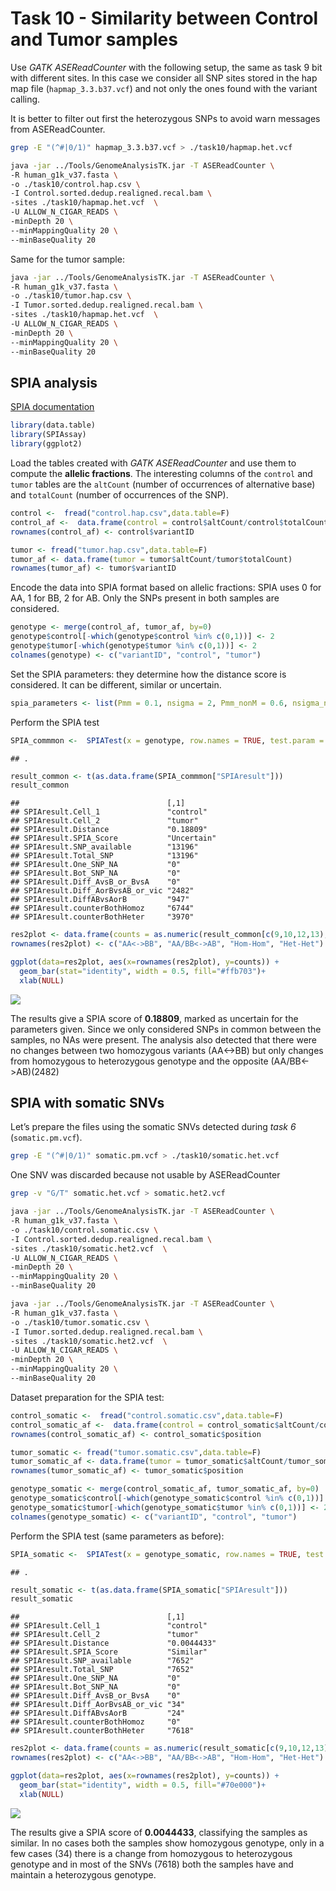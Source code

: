 Task 10 - Similarity between Control and Tumor samples
================

Use *GATK ASEReadCounter* with the following setup, the same as task 9
bit with different sites. In this case we consider all SNP sites stored
in the hap map file (`hapmap_3.3.b37.vcf`) and not only the ones found
with the variant calling.

It is better to filter out first the heterozygous SNPs to avoid warn
messages from ASEReadCounter.

``` bash
grep -E "(^#|0/1)" hapmap_3.3.b37.vcf > ./task10/hapmap.het.vcf
```

``` bash
java -jar ../Tools/GenomeAnalysisTK.jar -T ASEReadCounter \
-R human_g1k_v37.fasta \
-o ./task10/control.hap.csv \
-I Control.sorted.dedup.realigned.recal.bam \
-sites ./task10/hapmap.het.vcf  \
-U ALLOW_N_CIGAR_READS \
-minDepth 20 \
--minMappingQuality 20 \
--minBaseQuality 20
```

Same for the tumor sample:

``` bash
java -jar ../Tools/GenomeAnalysisTK.jar -T ASEReadCounter \
-R human_g1k_v37.fasta \
-o ./task10/tumor.hap.csv \
-I Tumor.sorted.dedup.realigned.recal.bam \
-sites ./task10/hapmap.het.vcf  \
-U ALLOW_N_CIGAR_READS \
-minDepth 20 \
--minMappingQuality 20 \
--minBaseQuality 20
```

## SPIA analysis

[SPIA
documentation](https://cran.r-project.org/web/packages/SPIAssay/SPIAssay.pdf)

``` r
library(data.table)
library(SPIAssay)
library(ggplot2)
```

Load the tables created with *GATK ASEReadCounter* and use them to
compute the **allelic fractions**. The interesting columns of the
`control` and `tumor` tables are the `altCount` (number of occurrences
of alternative base) and `totalCount` (number of occurrences of the
SNP).

``` r
control <-  fread("control.hap.csv",data.table=F)
control_af <-  data.frame(control = control$altCount/control$totalCount)
rownames(control_af) <- control$variantID

tumor <- fread("tumor.hap.csv",data.table=F)
tumor_af <- data.frame(tumor = tumor$altCount/tumor$totalCount)
rownames(tumor_af) <- tumor$variantID
```

Encode the data into SPIA format based on allelic fractions: SPIA uses 0
for AA, 1 for BB, 2 for AB. Only the SNPs present in both samples are
considered.

``` r
genotype <- merge(control_af, tumor_af, by=0)
genotype$control[-which(genotype$control %in% c(0,1))] <- 2
genotype$tumor[-which(genotype$tumor %in% c(0,1))] <- 2
colnames(genotype) <- c("variantID", "control", "tumor")
```

Set the SPIA parameters: they determine how the distance score is
considered. It can be different, similar or uncertain.

``` r
spia_parameters <- list(Pmm = 0.1, nsigma = 2, Pmm_nonM = 0.6, nsigma_nonM = 3, PercValidCall=1)
```

Perform the SPIA test

``` r
SPIA_commmon <-  SPIATest(x = genotype, row.names = TRUE, test.param = spia_parameters) 
```

    ## .

``` r
result_common <- t(as.data.frame(SPIA_commmon["SPIAresult"]))
result_common
```

    ##                                 [,1]       
    ## SPIAresult.Cell_1               "control"  
    ## SPIAresult.Cell_2               "tumor"    
    ## SPIAresult.Distance             "0.18809"  
    ## SPIAresult.SPIA_Score           "Uncertain"
    ## SPIAresult.SNP_available        "13196"    
    ## SPIAresult.Total_SNP            "13196"    
    ## SPIAresult.One_SNP_NA           "0"        
    ## SPIAresult.Bot_SNP_NA           "0"        
    ## SPIAresult.Diff_AvsB_or_BvsA    "0"        
    ## SPIAresult.Diff_AorBvsAB_or_vic "2482"     
    ## SPIAresult.DiffABvsAorB         "947"      
    ## SPIAresult.counterBothHomoz     "6744"     
    ## SPIAresult.counterBothHeter     "3970"

``` r
res2plot <- data.frame(counts = as.numeric(result_common[c(9,10,12,13),]))
rownames(res2plot) <- c("AA<->BB", "AA/BB<->AB", "Hom-Hom", "Het-Het")

ggplot(data=res2plot, aes(x=rownames(res2plot), y=counts)) +
  geom_bar(stat="identity", width = 0.5, fill="#ffb703")+
  xlab(NULL)
```

![](/Users/linda/Desktop/CHG/Project_2022/task10/../../CHG_repo_project/chg_project/script/task10_files/figure-gfm/unnamed-chunk-6-1.png)<!-- -->

The results give a SPIA score of **0.18809**, marked as uncertain for
the parameters given. Since we only considered SNPs in common between
the samples, no NAs were present. The analysis also detected that there
were no changes between two homozygous variants (AA\<-\>BB) but only
changes from homozygous to heterozygous genotype and the opposite
(AA/BB\<-\>AB)(2482)

## SPIA with somatic SNVs

Let’s prepare the files using the somatic SNVs detected during *task 6*
(`somatic.pm.vcf`).

``` bash
grep -E "(^#|0/1)" somatic.pm.vcf > ./task10/somatic.het.vcf
```

One SNV was discarded because not usable by ASEReadCounter

``` bash
grep -v "G/T" somatic.het.vcf > somatic.het2.vcf
```

``` bash
java -jar ../Tools/GenomeAnalysisTK.jar -T ASEReadCounter \
-R human_g1k_v37.fasta \
-o ./task10/control.somatic.csv \
-I Control.sorted.dedup.realigned.recal.bam \
-sites ./task10/somatic.het2.vcf  \
-U ALLOW_N_CIGAR_READS \
-minDepth 20 \
--minMappingQuality 20 \
--minBaseQuality 20
```

``` bash
java -jar ../Tools/GenomeAnalysisTK.jar -T ASEReadCounter \
-R human_g1k_v37.fasta \
-o ./task10/tumor.somatic.csv \
-I Tumor.sorted.dedup.realigned.recal.bam \
-sites ./task10/somatic.het2.vcf  \
-U ALLOW_N_CIGAR_READS \
-minDepth 20 \
--minMappingQuality 20 \
--minBaseQuality 20
```

Dataset preparation for the SPIA test:

``` r
control_somatic <-  fread("control.somatic.csv",data.table=F)
control_somatic_af <-  data.frame(control = control_somatic$altCount/control_somatic$totalCount)
rownames(control_somatic_af) <- control_somatic$position

tumor_somatic <- fread("tumor.somatic.csv",data.table=F)
tumor_somatic_af <- data.frame(tumor = tumor_somatic$altCount/tumor_somatic$totalCount)
rownames(tumor_somatic_af) <- tumor_somatic$position

genotype_somatic <- merge(control_somatic_af, tumor_somatic_af, by=0)
genotype_somatic$control[-which(genotype_somatic$control %in% c(0,1))] <- 2
genotype_somatic$tumor[-which(genotype_somatic$tumor %in% c(0,1))] <- 2
colnames(genotype_somatic) <- c("variantID", "control", "tumor")
```

Perform the SPIA test (same parameters as before):

``` r
SPIA_somatic <-  SPIATest(x = genotype_somatic, row.names = TRUE, test.param = spia_parameters) 
```

    ## .

``` r
result_somatic <- t(as.data.frame(SPIA_somatic["SPIAresult"]))
result_somatic
```

    ##                                 [,1]       
    ## SPIAresult.Cell_1               "control"  
    ## SPIAresult.Cell_2               "tumor"    
    ## SPIAresult.Distance             "0.0044433"
    ## SPIAresult.SPIA_Score           "Similar"  
    ## SPIAresult.SNP_available        "7652"     
    ## SPIAresult.Total_SNP            "7652"     
    ## SPIAresult.One_SNP_NA           "0"        
    ## SPIAresult.Bot_SNP_NA           "0"        
    ## SPIAresult.Diff_AvsB_or_BvsA    "0"        
    ## SPIAresult.Diff_AorBvsAB_or_vic "34"       
    ## SPIAresult.DiffABvsAorB         "24"       
    ## SPIAresult.counterBothHomoz     "0"        
    ## SPIAresult.counterBothHeter     "7618"

``` r
res2plot <- data.frame(counts = as.numeric(result_somatic[c(9,10,12,13),]))
rownames(res2plot) <- c("AA<->BB", "AA/BB<->AB", "Hom-Hom", "Het-Het")

ggplot(data=res2plot, aes(x=rownames(res2plot), y=counts)) +
  geom_bar(stat="identity", width = 0.5, fill="#70e000")+
  xlab(NULL)
```

![](/Users/linda/Desktop/CHG/Project_2022/task10/../../CHG_repo_project/chg_project/script/task10_files/figure-gfm/unnamed-chunk-9-1.png)<!-- -->

The results give a SPIA score of **0.0044433**, classifying the samples
as similar. In no cases both the samples show homozygous genotype, only
in a few cases (34) there is a change from homozygous to heterozygous
genotype and in most of the SNVs (7618) both the samples have and
maintain a heterozygous genotype.
